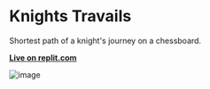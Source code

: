 # Knights Travails

Shortest path of a knight's journey on a chessboard.

**[Live on replit.com](https://replit.com/@01zulfi/knightstravails)**

![image](https://user-images.githubusercontent.com/85733202/184533878-bcf742b1-e647-479b-b0d2-54fd8fce01c1.png)
